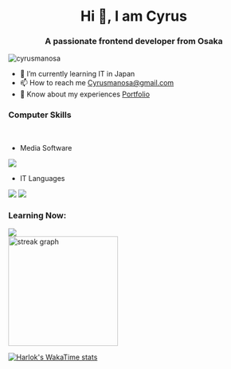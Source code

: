 <h1 align="center">Hi 👋, I am Cyrus</h1>
<h3 align="center">A passionate frontend developer from Osaka</h3>
<p align="left"><img src="https://komarev.com/ghpvc/?username=cyrusmanosa&label=Profile%20views&color=0e75b6&style=flat" alt="cyrusmanosa" /></p>

- 🌱 I’m currently learning IT in Japan
- 📫 How to reach me Cyrusmanosa@gmail.com
- 📄 Know about my experiences [Portfolio](https://profile-ce15f.web.app)

<h3 align="left">Computer Skills</h3>

<br>

- Media Software
<img src="https://skillicons.dev/icons?i=,ps,pr,ae,au"/>

- IT Languages
<img src="https://skillicons.dev/icons?i=,mysql,postgres,html,css,php,go,docker,flutter,dart,react,js,laravel,java"/>
<img src="https://skillicons.dev/icons?i=,vscode,idea,figma,postman,androidstudio,arduino,ubuntu,gradle,apple,windows,vercel"/>

<h3 align="left">Learning Now:</h3>
<img src="https://skillicons.dev/icons?i=aws,firebase,linux,github,py,raspberrypi,anaconda" />

<br>

<div align="left">
  <img src="https://streak-stats.demolab.com?user=maurodesouza&locale=en&mode=daily&theme=dark&hide_border=false&border_radius=5&order=3" height="220" alt="streak graph"  />
</div>

[![Harlok's WakaTime stats](https://github-readme-stats.vercel.app/api/wakatime?username=cyrusmanosa)](https://github.com/anuraghazra/github-readme-stats)
